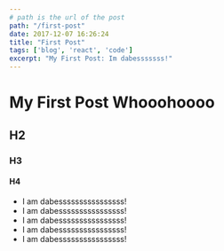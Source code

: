 ```yaml
---
# path is the url of the post
path: "/first-post" 
date: 2017-12-07 16:26:24 
title: "First Post"
tags: ['blog', 'react', 'code']
excerpt: "My First Post: Im dabesssssss!"
---
```


# My First Post Whooohoooo
## H2
### H3
#### H4
- I am dabessssssssssssssss! 
- I am dabessssssssssssssss! 
- I am dabessssssssssssssss! 
- I am dabessssssssssssssss! 
- I am dabessssssssssssssss!
